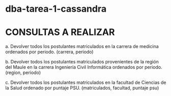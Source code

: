 # dba-tarea-1-cassandra


# CONSULTAS A REALIZAR
a. Devolver todos los postulantes matriculados en la carrera de medicina
ordenados por periodo. 
(carrera, periodo)

b. Devolver todos los postulantes matriculados provenientes de la región del
Maule en la carrera Ingeniería Civil Informática ordenados por periodo.
(region, periodo)

c. Devolver todos los postulantes matriculados en la facultad de Ciencias de la
Salud ordenado por puntaje PSU.
(matriculados, facultad, puntaje psu)